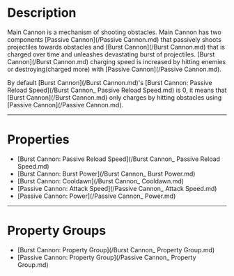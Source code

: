 # Description

Main Cannon is a mechanism of shooting obstacles. Main Cannon has two components [Passive Cannon](/Passive Cannon.md) that passively shoots projectiles towards obstacles and [Burst Cannon](/Burst Cannon.md) that is charged over time and unleashes devastating burst of projectiles. [Burst Cannon](/Burst Cannon.md) charging speed is increased by hitting enemies or destroying(charged more) with [Passive Cannon](/Passive Cannon.md).

By default [Burst Cannon](/Burst Cannon.md)'s [Burst Cannon: Passive Reload Speed](/Burst Cannon_ Passive Reload Speed.md) is 0, it means that [Burst Cannon](/Burst Cannon.md) only charges by hitting obstacles using [Passive Cannon](/Passive Cannon.md).

---

# Properties

* [Burst Cannon: Passive Reload Speed](/Burst Cannon_ Passive Reload Speed.md)
* [Burst Cannon: Burst Power](/Burst Cannon_ Burst Power.md)
* [Burst Cannon: Cooldawn](/Burst Cannon_ Cooldawn.md)
* [Passive Cannon: Attack Speed](/Passive Cannon_ Attack Speed.md)
* [Passive Cannon: Power](/Passive Cannon_ Power.md)

---

# Property Groups

* [Burst Cannon: Property Group](/Burst Cannon_ Property Group.md)
* [Passive Cannon: Property Group](/Passive Cannon_ Property Group.md)